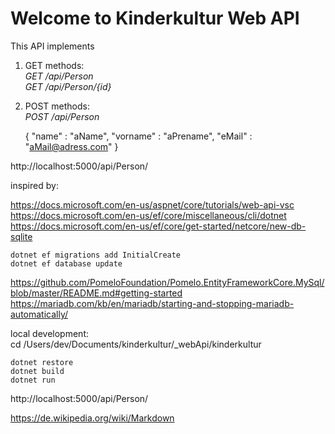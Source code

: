 # Welcome to Kinderkultur Web API

This API implements 

1. GET methods:  
_GET /api/Person_  
_GET /api/Person/{id}_  

2. POST methods:  
_POST /api/Person_

    {
        "name"			: "aName",
        "vorname"		: "aPrename",
        "eMail"			: "aMail@adress.com"
    }


http://localhost:5000/api/Person/

inspired by:

https://docs.microsoft.com/en-us/aspnet/core/tutorials/web-api-vsc  
https://docs.microsoft.com/en-us/ef/core/miscellaneous/cli/dotnet  
https://docs.microsoft.com/en-us/ef/core/get-started/netcore/new-db-sqlite

    dotnet ef migrations add InitialCreate  
    dotnet ef database update  


https://github.com/PomeloFoundation/Pomelo.EntityFrameworkCore.MySql/blob/master/README.md#getting-started  
https://mariadb.com/kb/en/mariadb/starting-and-stopping-mariadb-automatically/  

local development:  
cd /Users/dev/Documents/kinderkultur/_webApi/kinderkultur

    dotnet restore  
    dotnet build  
    dotnet run  

http://localhost:5000/api/Person/  

https://de.wikipedia.org/wiki/Markdown  